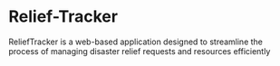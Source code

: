 # Relief-Tracker
ReliefTracker is a web-based application designed to streamline the process of managing disaster relief requests and resources efficiently
